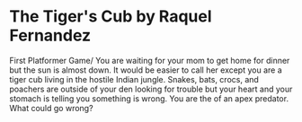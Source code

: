 # The Tiger's Cub by Raquel Fernandez
First Platformer Game/
You are waiting for your mom to get home for dinner but the sun is almost down. 
It would be easier to call her except you are a tiger cub living in the hostile Indian jungle. 
Snakes, bats, crocs, and poachers are outside of your den looking for trouble but your heart and your stomach is telling you something is wrong.
You are the of an apex predator. What could go wrong?
